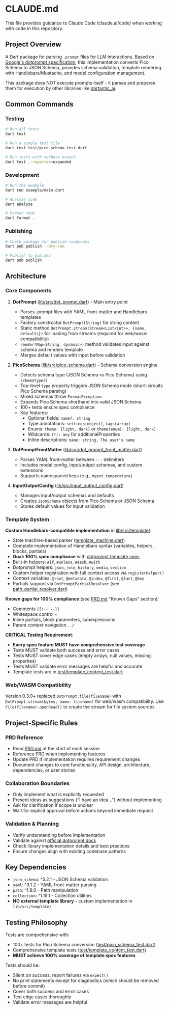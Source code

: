 # CLAUDE.md

This file provides guidance to Claude Code (claude.ai/code) when working with code in this repository.

## Project Overview

A Dart package for parsing `.prompt` files for LLM interactions. Based on [Google's dotprompt specification](https://google.github.io/dotprompt/getting-started/), this implementation converts Pico Schema to JSON Schema, provides schema validation, template rendering with Handlebars/Mustache, and model configuration management.

This package does NOT execute prompts itself - it parses and prepares them for execution by other libraries like [dartantic_ai](https://pub.dev/packages/dartantic_ai).

## Common Commands

### Testing
```bash
# Run all tests
dart test

# Run a single test file
dart test test/pico_schema_test.dart

# Run tests with verbose output
dart test --reporter=expanded
```

### Development
```bash
# Run the example
dart run example/main.dart

# Analyze code
dart analyze

# Format code
dart format .
```

### Publishing
```bash
# Check package for publish readiness
dart pub publish --dry-run

# Publish to pub.dev
dart pub publish
```

## Architecture

### Core Components

1. **DotPrompt** ([lib/src/dot_prompt.dart](lib/src/dot_prompt.dart)) - Main entry point
   - Parses .prompt files with YAML front-matter and Handlebars templates
   - Factory constructor `DotPrompt(String)` for string content
   - Static method `DotPrompt.stream(Stream<List<int>>, {name, defaults})` for loading from streams (required for web/wasm compatibility)
   - `render(Map<String, dynamic>)` method validates input against schema and renders template
   - Merges default values with input before validation

2. **PicoSchema** ([lib/src/pico_schema.dart](lib/src/pico_schema.dart)) - Schema conversion engine
   - Detects schema type (JSON Schema vs Pico Schema) using `schemaType()`
   - Top-level `type` property triggers JSON Schema mode (short-circuits Pico Schema parsing)
   - Mixed schemas throw `FormatException`
   - Expands Pico Schema shorthand into valid JSON Schema
   - 100+ tests ensure spec compliance
   - Key features:
     - Optional fields: `name?: string`
     - Type annotations: `settings(object)`, `tags(array)`
     - Enums: `theme: [light, dark]` or `theme(enum): [light, dark]`
     - Wildcards: `(*): any` for additionalProperties
     - Inline descriptions: `name: string, The user's name`

3. **DotPromptFrontMatter** ([lib/src/dot_prompt_front_matter.dart](lib/src/dot_prompt_front_matter.dart))
   - Parses YAML front-matter between `---` delimiters
   - Includes model config, input/output schemas, and custom extensions
   - Supports namespaced keys (e.g., `myext.temperature`)

4. **InputOutputConfig** ([lib/src/input_output_config.dart](lib/src/input_output_config.dart))
   - Manages input/output schemas and defaults
   - Creates `JsonSchema` objects from Pico Schema or JSON Schema
   - Stores default values for input validation

### Template System

**Custom Handlebars-compatible implementation** in [lib/src/template/](lib/src/template/):
- State machine-based parser ([template_machine.dart](lib/src/template/template_machine.dart))
- Complete implementation of Handlebars syntax (variables, helpers, blocks, partials)
- **Goal: 100% spec compliance** with [dotprompt template spec](https://google.github.io/dotprompt/reference/template/)
- Built-in helpers: `#if`, `#unless`, `#each`, `#with`
- Dotprompt helpers: `json`, `role`, `history`, `media`, `section`
- Custom helper registration with full context access via `registerHelper()`
- Context variables: `@root`, `@metadata`, `@index`, `@first`, `@last`, `@key`
- Partials support via `DotPromptPartialResolver` (see [path_partial_resolver.dart](lib/src/path_partial_resolver.dart))

**Known gaps for 100% compliance** (see [PRD.md](PRD.md) "Known Gaps" section):
- Comments `{{!-- --}}`
- Whitespace control `~`
- Inline partials, block parameters, subexpressions
- Parent context navigation `../`

**CRITICAL Testing Requirement**:
- **Every spec feature MUST have comprehensive test coverage**
- Tests MUST validate both success and error cases
- Tests MUST cover edge cases (empty arrays, null values, missing properties)
- Tests MUST validate error messages are helpful and accurate
- Template tests are in [test/template_content_test.dart](test/template_content_test.dart)

### Web/WASM Compatibility

Version 0.3.0+ replaced `DotPrompt.file(filename)` with `DotPrompt.stream(bytes, name: filename)` for web/wasm compatibility. Use `File(filename).openRead()` to create the stream for file system sources.

## Project-Specific Rules

### PRD Reference
- Read [PRD.md](PRD.md) at the start of each session
- Reference PRD when implementing features
- Update PRD if implementation requires requirement changes
- Document changes to core functionality, API design, architecture, dependencies, or user stories

### Collaboration Boundaries
- Only implement what is explicitly requested
- Present ideas as suggestions ("I have an idea...") without implementing
- Ask for clarification if scope is unclear
- Wait for explicit approval before actions beyond immediate request

### Validation & Planning
- Verify understanding before implementation
- Validate against [official dotprompt docs](https://google.github.io/dotprompt/)
- Check library implementation details and best practices
- Ensure changes align with existing codebase patterns

## Key Dependencies

- `json_schema`: ^5.2.1 - JSON Schema validation
- `yaml`: ^3.1.2 - YAML front-matter parsing
- `path`: ^1.8.0 - Path manipulation
- `collection`: ^1.19.1 - Collection utilities
- **NO external template library** - custom implementation in `lib/src/template/`

## Testing Philosophy

Tests are comprehensive with:
- 100+ tests for Pico Schema conversion ([test/pico_schema_test.dart](test/pico_schema_test.dart))
- Comprehensive template tests ([test/template_content_test.dart](test/template_content_test.dart))
- **MUST achieve 100% coverage of template spec features**

Tests should be:
- Silent on success, report failures via `expect()`
- No print statements except for diagnostics (which should be removed before commit)
- Cover both success and error cases
- Test edge cases thoroughly
- Validate error messages are helpful
